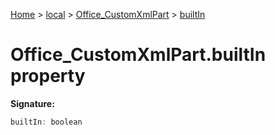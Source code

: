 [Home](./index) &gt; [local](local.md) &gt; [Office\_CustomXmlPart](local.office_customxmlpart.md) &gt; [builtIn](local.office_customxmlpart.builtin.md)

# Office\_CustomXmlPart.builtIn property


**Signature:**
```javascript
builtIn: boolean
```
